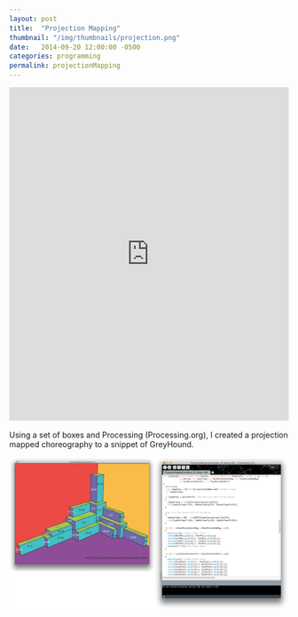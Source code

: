 ```yaml
---
layout: post
title:  "Projection Mapping"
thumbnail: "/img/thumbnails/projection.png"
date:   2014-09-20 12:00:00 -0500
categories: programming
permalink: projectionMapping
---
```


<iframe width="100%" height="600px" src="http://www.youtube.com/embed/7t88hFd7VqY?rel=0" frameborder="0" allowfullscreen></iframe>

Using a set of boxes and Processing (Processing.org), I created a projection mapped choreography to a snippet of GreyHound.

![Shape Layout](../img/projectionMappingLayout.png)
